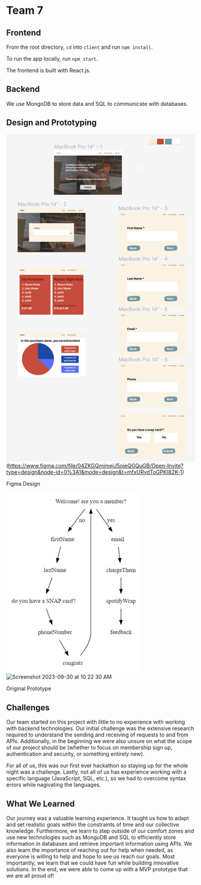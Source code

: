 # Team 7

## Frontend
From the root directory, ```cd``` into ```client``` and run ```npm install```.

To run the app locally, run ```npm start```.

 The frontend is built with React.js.

 
## Backend
We use MongoDB to store data and SQL to communicate with databases.


## Design and Prototyping
![Alt text](image.png) (https://www.figma.com/file/04ZKGQmjmejJ5oieQGQuGB/Open-Invite?type=design&node-id=0%3A1&mode=design&t=mfxURvdToGPKI82K-1)

Figma Design


![Alt text](image-1.png)
<img width="343" alt="Screenshot 2023-09-30 at 10 22 30 AM" src="https://github.com/cfgdelaware23/Team-7/assets/91427854/f5d74615-0a10-4fc4-af18-a560270b81e7">

Original Prototype


## Challenges
Our team started on this project with little to no experience with working with backend technologies. Our initial challenge was the extensive research required to understand the sending and receiving of requests to and from APIs. Additionally, in the beginning we were also unsure on what the scope of our project should be (whether to focus on membership sign up, authentication and security, or something entirely new).

For all of us, this was our first ever hackathon so staying up for the whole night was a challenge. Lastly, not all of us has experience working with a specific language (JavaScript, SQL, etc.), so we had to overcome syntax errors while nagivating the languages.


## What We Learned
Our journey was a valuable learning experience. It taught us how to adapt and set realistic goals within the constraints of time and our collective knowledge. Furthermore, we learn to step outside of our comfort zones and use new technologies such as MongoDB and SQL to efficiently store information in databases and retrieve important information using APIs. 
We also learn the importance of reaching out for help when needed, as everyone is willing to help and hope to see us reach our goals. Most importantly, we learn that we could have fun while building innovative solutions. In the end, we were able to come up with a MVP prototype that we are all proud of!
